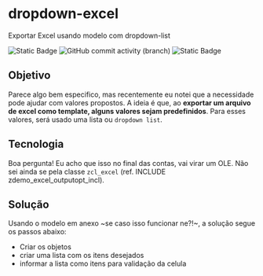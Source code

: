 # dropdown-excel
 Exportar Excel usando modelo com dropdown-list

![Static Badge](https://img.shields.io/badge/development-abap-blue)
![GitHub commit activity (branch)](https://img.shields.io/github/commit-activity/t/edmilson-nascimento/dropdown-excel)
![Static Badge](https://img.shields.io/badge/murilo.borges-abap-lime)

## Objetivo
Parece algo bem especifico, mas recentemente eu notei que a necessidade pode ajudar com valores propostos. A ideia é que, ao **exportar um arquivo de excel como template, alguns valores sejam predefinidos**. Para esses valores, será usado uma lista ou `dropdown list`.

## Tecnologia
Boa pergunta!
Eu acho que isso no final das contas, vai virar um OLE. Não sei ainda se pela classe `zcl_excel` (ref. INCLUDE zdemo_excel_outputopt_incl).


## Solução

Usando o modelo em anexo ~se caso isso funcionar ne?!~, a solução segue os passos abaixo:
- Criar os objetos
- criar uma lista com os itens desejados
- informar a lista como itens para validação da celula